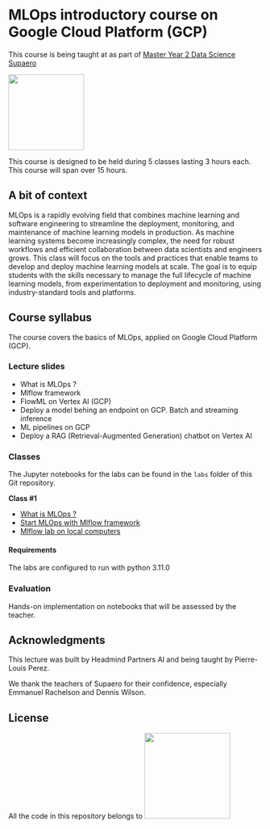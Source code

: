 # MLOps introductory course on Google Cloud Platform (GCP)

This course is being taught at as part of [Master Year 2 Data Science Supaero](https://supaerodatascience.github.io/index.html)


<img src=https://www.isae-supaero.fr/local/cache-vignettes/L190xH102/siteon0-e5814.png width="150">

This course is designed to be held during 5 classes lasting 3 hours each. This course will span over 15 hours.

## A bit of context

MLOps is a rapidly evolving field that combines machine learning and software engineering to streamline the deployment, monitoring, and maintenance of machine learning models in production. As machine learning systems become increasingly complex, the need for robust workflows and efficient collaboration between data scientists and engineers grows. This class will focus on the tools and practices that enable teams to develop and deploy machine learning models at scale. The goal is to equip students with the skills necessary to manage the full lifecycle of machine learning models, from experimentation to deployment and monitoring, using industry-standard tools and platforms.

## Course syllabus

The course covers the basics of MLOps, applied on Google Cloud Platform (GCP).

### Lecture slides

- What is MLOps ?
- Mlflow framework
- FlowML on Vertex AI (GCP)
- Deploy a model behing an endpoint on GCP. Batch and streaming inference
- ML pipelines on GCP 
- Deploy a RAG (Retrieval-Augmented Generation) chatbot on Vertex AI

### Classes

The Jupyter notebooks for the labs can be found in the `labs` folder of
this Git repository.

**Class #1**

- [What is MLOps ?](slides\1_mlflow\what_is_mlops.pptx)
- [Start MLOps with Mlflow framework](slides\1_mlflow\mlflow.pptx)
- [Mlflow lab on local computers](labs\1_mlflow\XAI_mlflow.ipynb)

#### Requirements

The labs are configured to run with python 3.11.0

### Evaluation

Hands-on implementation on notebooks that will be assessed by the teacher.
  
## Acknowledgments

This lecture was built by Headmind Partners AI and being taught by Pierre-Louis Perez.

We thank the teachers of Supaero for their confidence, especially Emmanuel Rachelson and Dennis Wilson.

## License

All the code in this repository belongs to <img src=https://join.headmind.com/wp-content/uploads/2021/12/Logo-HeadMind-Partners-PNG-BLEU.png width="170">